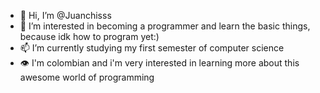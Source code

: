 - 👋 Hi, I’m @Juanchisss
- 👀 I’m interested in becoming a programmer and learn the basic things, because idk how to program yet:)
- 📫 I’m currently studying my first semester of computer science
- 👁️ I'm colombian and i'm very interested in learning more about this awesome world of programming

<!---
Juanchisss/Juanchisss is a ✨ special ✨ repository because its `README.md` (this file) appears on your GitHub profile.
You can click the Preview link to take a look at your changes.
--->
